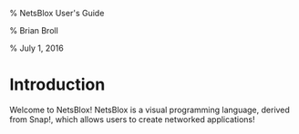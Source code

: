 % NetsBlox User's Guide

% Brian Broll

% July 1, 2016

# Introduction
Welcome to NetsBlox! NetsBlox is a visual programming language, derived from Snap!, which allows users to create networked applications!
